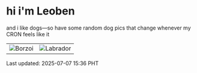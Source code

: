 # hi i'm Leoben

and i like dogs—so have some random dog pics that change whenever my CRON feels like it

|  |  |
|--------|----------|
| ![Borzoi](https://random-dog-vercel.vercel.app/api/random-borzoi?v=1751873776) | ![Labrador](https://random-dog-vercel.vercel.app/api/random-labrador?v=1751873776) |

Last updated: 2025-07-07 15:36 PHT
